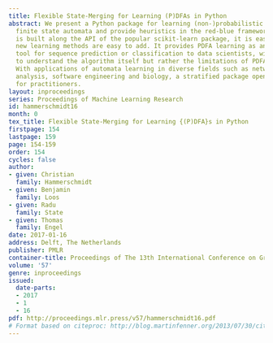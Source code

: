 ```yaml
---
title: Flexible State-Merging for Learning (P)DFAs in Python
abstract: We present a Python package for learning (non-)probabilistic deterministic
  finite state automata and provide heuristics in the red-blue framework. As our package
  is built along the API of the popular scikit-learn package, it is easy to use and
  new learning methods are easy to add. It provides PDFA learning as an additional
  tool for sequence prediction or classification to data scientists, without the need
  to understand the algorithm itself but rather the limitations of PDFA as a model.
  With applications of automata learning in diverse fields such as network traffic
  analysis, software engineering and biology, a stratified package opens opportunities
  for practitioners.
layout: inproceedings
series: Proceedings of Machine Learning Research
id: hammerschmidt16
month: 0
tex_title: Flexible State-Merging for Learning {(P)DFA}s in Python
firstpage: 154
lastpage: 159
page: 154-159
order: 154
cycles: false
author:
- given: Christian
  family: Hammerschmidt
- given: Benjamin
  family: Loos
- given: Radu
  family: State
- given: Thomas
  family: Engel
date: 2017-01-16
address: Delft, The Netherlands
publisher: PMLR
container-title: Proceedings of The 13th International Conference on Grammatical Inference
volume: '57'
genre: inproceedings
issued:
  date-parts:
  - 2017
  - 1
  - 16
pdf: http://proceedings.mlr.press/v57/hammerschmidt16.pdf
# Format based on citeproc: http://blog.martinfenner.org/2013/07/30/citeproc-yaml-for-bibliographies/
---
```

